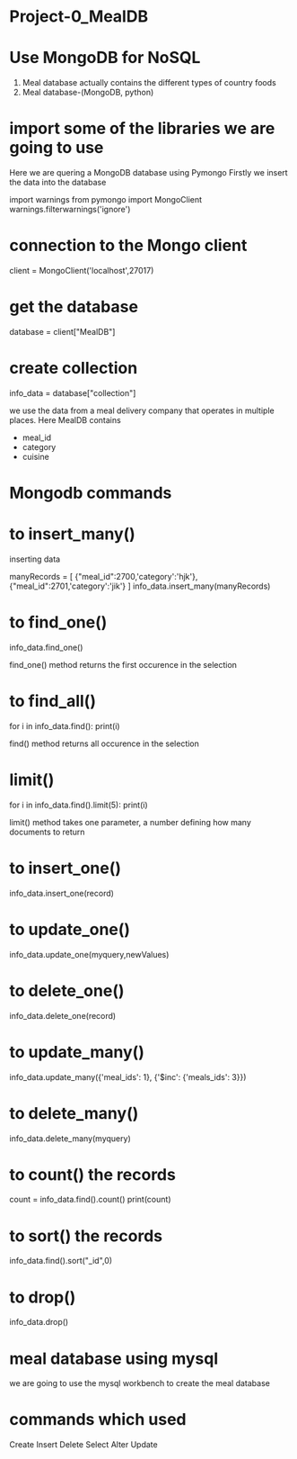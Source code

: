 # Project-0_MealDB

# Use MongoDB for NoSQL
1. Meal database actually contains the different types of country foods
2. Meal database-(MongoDB, python)

# import some of the libraries we are going to use
Here we are quering a MongoDB database using Pymongo 
Firstly we insert the data into the database

import warnings
from pymongo import MongoClient
warnings.filterwarnings('ignore')

# connection to the  Mongo client
client = MongoClient('localhost',27017)

# get the database
database = client["MealDB"]

# create collection
info_data = database["collection"]

we use the data from a meal delivery company that operates in multiple places. 
Here MealDB contains
- meal_id
- category
- cuisine

# Mongodb commands
# to insert_many()

inserting data 

manyRecords = [
    {"meal_id":2700,'category':'hjk'},
    {"meal_id":2701,'category':'jik'}
]
info_data.insert_many(manyRecords)

# to find_one()
info_data.find_one()

find_one() method returns the first occurence in the selection

# to find_all()
for i in info_data.find():
    print(i)
    
find() method returns all occurence in the selection

# limit()
for i in info_data.find().limit(5):
    print(i)
    
limit() method takes one parameter, a number defining how many documents to return

# to insert_one() 
info_data.insert_one(record)

# to update_one()
info_data.update_one(myquery,newValues)

# to delete_one() 
info_data.delete_one(record)

# to update_many()
info_data.update_many({'meal_ids': 1}, {'$inc': {'meals_ids': 3}})

# to delete_many()
info_data.delete_many(myquery)

# to count() the records
count = info_data.find().count()
print(count)

# to sort() the records
info_data.find().sort("_id",0)

# to drop()
info_data.drop()

# meal database using mysql
we are going to use the mysql workbench to create the meal database 

# commands which used
Create
Insert
Delete
Select
Alter
Update


